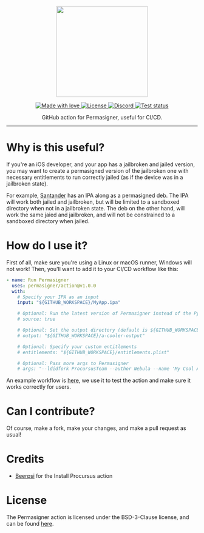 <p align="center">
  <img src="https://static.itsnebula.net/permasigner-action-title.png" width="240" />
</p>

<p align="center">
  <a href="#">
    <img src="https://img.shields.io/badge/made%20with-love-E760A4.svg" alt="Made with love">
  </a>
  <a href="https://github.com/permasigner/action/blob/main/LICENSE" target="_blank">
    <img src="https://img.shields.io/github/license/permasigner/action.svg" alt="License">
  </a>
  <a href="https://dsc.gg/permasigner" target="_blank">
    <img src="https://img.shields.io/discord/1001905994458206229?label=discord" alt="Discord">
  </a>
  <a href="https://github.com/permasigner/action/actions" target="_blank">
    <img src="https://img.shields.io/github/workflow/status/permasigner/action/Test%20action/main.svg" alt="Test status">
  </a>
</p>

<p align="center">
GitHub action for Permasigner, useful for CI/CD.
</p>

---

# Why is this useful?

If you're an iOS developer, and your app has a jailbroken and jailed version, you may want to create a permasigned version of the jailbroken one with necessary entitlements to run correctly jailed (as if the device was in a jailbroken state).

For example, [Santander](https://github.com/SerenaKit/Santander) has an IPA along as a permasigned deb. The IPA will work both jailed and jailbroken, but will be limited to a sandboxed directory when not in a jailbroken state. The deb on the other hand, will work the same jaied and jailbroken, and will not be constrained to a sandboxed directory when jailed.

# How do I use it?

First of all, make sure you're using a Linux or macOS runner, Windows will not work! Then, you'll want to add it to your CI/CD workflow like this:

```yaml
- name: Run Permasigner
  uses: permasigner/action@v1.0.0
  with:
    # Specify your IPA as an input
    input: "${GITHUB_WORKSPACE}/MyApp.ipa"

    # Optional: Run the latest version of Permasigner instead of the PyPi package
    # source: true

    # Optional: Set the output directory (default is ${GITHUB_WORKSPACE}/permasigner-out)
    # output: "${GITHUB_WORKSPACE}/a-cooler-output"

    # Optional: Specify your custom entitlements
    # entitlements: "${GITHUB_WORKSPACE}/entitlements.plist"

    # Optional: Pass more args to Permasigner
    # args: "--ldidfork ProcursusTeam --author Nebula --name 'My Cool App'"
```

An example workflow is [here](https://github.com/permasigner/action/blob/main/.github/workflows/test.yml), we use it to test the action and make sure it works correctly for users.

# Can I contribute?

Of course, make a fork, make your changes, and make a pull request as usual!

# Credits

- [Beerpsi](https://github.com/beerpiss) for the Install Procursus action

# License

The Permasigner action is licensed under the BSD-3-Clause license, and can be found [here](https://github.com/permasigner/action/blob/main/LICENSE).
